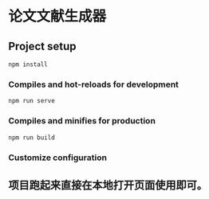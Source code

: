 # 论文文献生成器

## Project setup
```
npm install
```

### Compiles and hot-reloads for development
```
npm run serve
```

### Compiles and minifies for production
```
npm run build
```

### Customize configuration
## **项目跑起来直接在本地打开页面使用即可。**

